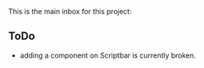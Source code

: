 This is the main inbox for this project:

## ToDo
- adding a component on Scriptbar is currently broken.

